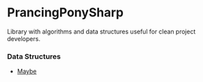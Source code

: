 # PrancingPonySharp
 Library with algorithms and data structures useful for clean project developers.
 
 ### Data Structures
 * [Maybe](PrancingPonySharp/DataStructures/Maybe/README.md)
